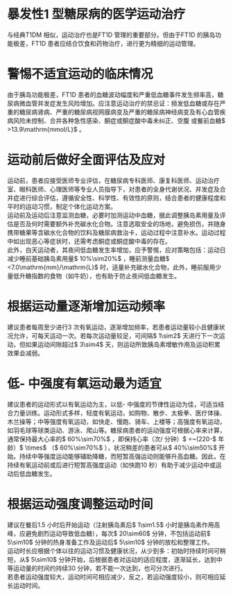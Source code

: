 # 暴发性1 型糖尿病的医学运动治疗  
与经典T1DM 相似，运动治疗也是FT1D 管理的重要部分。但由于FT1D 的胰岛功能极差，FT1D 患者应结合饮食和药物治疗，进行更为精细的运动管理。  
#  警惕不适宜运动的临床情况  
由于胰岛功能极差，FT1D 患者的血糖波动幅度和严重低血糖事件发生频率高，糖尿病微血管并发症发生风险增加。应注意运动治疗的禁忌证：频发低血糖或存在严重的糖尿病肾病、严重的糖尿病视网膜病变及严重的糖尿病神经病变及有心血管疾病风险未控制、合并各种急性感染、酮症或酮症酸中毒未纠正、空腹 或餐前血糖$ >13.9\mathrm{mmol/L}$    。  
#  运动前后做好全面评估及应对  
运动前，患者应接受医师专业评估，在糖尿病专科医师、康复科医师、运动治疗室、眼科医师、心理医师等专业人员指导下，对患者的全身代谢状况、并发症及合并症进行综合评估，遵循安全性、科学性、有效性的原则，结合患者的健康程度和平时的运动习惯，制定个体化运动方案。  
运动前及运动后注意监测血糖，必要时加测运动中血糖，据此调整胰岛素用量及评估是否及何时需要额外补充碳水化合物。注意选取安全的场地，避免损伤，并随身携带糖果等含碳水化合物的饮料及糖尿病救治卡，运动过程中注意补水。运动过程中如出现恶心等症状时，还需考虑酮症或酮症酸中毒的存在。  
此外，白天运动者，其夜间低血糖发生率增加，应予警惕，应对策略包括：运动日减少睡前基础胰岛素用量$ 10\%\sim20\%$ ，睡前测量血糖$ <7.0\mathrm{mm}/\mathrm{L}$     时，适量补充碳水化合物，此外，睡前服用少量低升糖指数的食物（如牛奶），也有助于防止夜间低血糖发生。  
#  根据运动量逐渐增加运动频率  
建议患者每周至少进行3 次有氧运动，逐渐增加频率，若患者运动量较小且健康状况允许，可每天运动一次。若每次运动量较足，可间隔$ 1\sim2$  天进行下一次运动，但如果运动间隙超过$ 3\sim4$  天，则运动所致胰岛素增敏作用及运动积累效果会减弱。  
#  低- 中强度有氧运动最为适宜  
建议患者的运动形式以有氧运动为主，以低- 中强度的节律性运动为佳，可适当结合力量训练。运动形式多样，轻度有氧运动，如购物、散步、太极拳、医疗体操、木兰操等；中等强度有氧运动，如快走、慢跑、骑车、上楼等；高强度有氧运动，如羽毛球等球类运动、游泳、爬山等。糖尿病患者的运动强度可根据心率来计算，通常保持最大心率的$ 60\%\sim70\%$ ，即保持心率（次/ 分钟）$ =~(220-$  年龄）$ \times$ （$ 60\%\sim70\%$ ），状况稍差的患者可从$ 40\%\sim50\%$  开始。持续中等强度运动能够辅助降糖，而短暂高强运动则能够升高血糖。因此，在持续有氧运动前或后进行短暂高强度运动（如快跑10 秒）有助于减少运动中或运动后低血糖发生。  
#  根据运动强度调整运动时间  
建议在餐后1.5 小时后开始运动（注射胰岛素后$ 1\sim1.5$ 小时是胰岛素作用高峰，应避免剧烈运动导致低血糖），每次$ 20\sim60$  分钟，不包括运动前$ 5\sim10$  分钟的热身准备工作及运动后$ 5\sim10$  分钟的放松和整理工作。  
运动时长应根据个体以往的运动习惯及健康状况，从少到多：初始时持续时间可稍短，从$ 5\sim10$  分钟开始，后根据患者对运动的适应程度，逐渐延长，达到中等运动量的时间约持续30 分钟，若不能一次达到，也可分次进行。  
若患者运动强度较大，运动时间可相应减少，反之，若运动强度较小，则可相应延长运动时间。  
